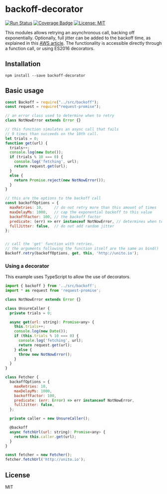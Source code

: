# backoff-decorator
[![Run Status](https://api.shippable.com/projects/59ec24a1a64bbc0700a68364/badge?branch=master)](https://app.shippable.com/github/unitoio/backoff-decorator)
[![Coverage Badge](https://api.shippable.com/projects/59ec24a1a64bbc0700a68364/coverageBadge?branch=master)](https://app.shippable.com/github/unitoio/backoff-decorator)
[![License: MIT](https://img.shields.io/badge/License-MIT-yellow.svg)](https://opensource.org/licenses/MIT)

This modules allows retrying an asynchronous call, backing off exponentially.
Optionally, full jitter can be added to the backoff time, as explained in this
[AWS article](https://www.awsarchitectureblog.com/2015/03/backoff.html). The
functionality is accessible directly through a function call, or using ES2016
decorators.


## Installation

```
npm install --save backoff-decorator
```

## Basic usage

```javascript
const Backoff = require("../src/backoff");
const request = require("request-promise");

// an error class used to determine when to retry
class NotNowError extends Error {}

// this function simulates an async call that fails
// 9 times than succeeds on the 10th call.
let trials = 0;
function get(url) {
  trials++;
  console.log(new Date());
  if (trials % 10 === 0) {
    console.log('fetching', url);
    return request.get(url);
  }
  else {
    return Promise.reject(new NotNowError());
  }
}

// this are the options to the backoff call
const backoffOptions = {
  maxRetries: 10,     // do not retry more than this amount of times
  maxDelayMs: 1000,   // cap the exponential backoff to this value
  backoffFactor: 100, // the backoff factor
  predicate: (err) => err instanceof NotNowError, // determines when to retry
  fullJitter: false,  // do not add random jitter
};


// call the 'get' function with retries.
// the arguments following the function itself are the same as bind()
Backoff.retry(backoffOptions, get, this, 'http://unito.io');
```

### Using a decorator

This example uses TypeScript to allow the use of decorators.

```js
import { backoff } from '../src/backoff';
import * as request from 'request-promise';

class NotNowError extends Error {}

class UnsureCaller {
  private trials = 0;

  async get(url: string): Promise<any> {
    this.trials++;
    console.log(new Date());
    if (this.trials % 10 === 0) {
      console.log('fetching', url);
      return request.get(url);
    } else {
      throw new NotNowError();
    }
  }
}

class Fetcher {
  backoffOptions = {
    maxRetries: 10,
    maxDelayMs: 1000,
    backoffFactor: 100,
    predicate: (err: Error) => err instanceof NotNowError,
    fullJitter: false,
  };

  private caller = new UnsureCaller();

  @backoff
  async fetchUrl(url: string): Promise<any> {
    return this.caller.get(url);
  }
}

const fetcher = new Fetcher();
fetcher.fetchUrl('http://unito.io');
```


## License

MIT

